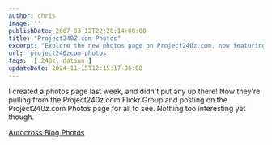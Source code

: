 ```yaml
---
author: chris
image: ''
publishDate: 2007-03-12T22:20:14+00:00
title: "Project240Z.com Photos"
excerpt: "Explore the new photos page on Project240z.com, now featuring images from our Flickr Group."
url: 'project240zcom-photos'
tags:  [ 240z, datsun ] 
updateDate: 2024-11-15T12:15:17-06:00
---
```


I created a photos page last week, and didn't put any up there! Now they're pulling from the Project240z.com Flickr Group and posting on the Project240z.com Photos page for all to see. Nothing too interesting yet though.

[Autocross Blog Photos](/photos)
